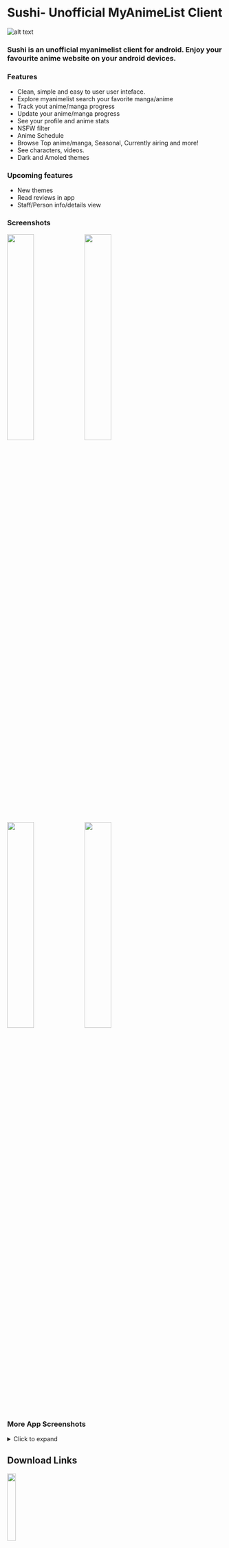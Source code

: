 # Sushi- Unofficial MyAnimeList Client

![alt text](https://imgur.com/kpgYGzJ.jpg)

### Sushi is an unofficial myanimelist client for android. Enjoy your favourite anime website on your android devices.

### Features
- Clean, simple and easy to user user inteface.
- Explore myanimelist search your favorite manga/anime
- Track yout anime/manga progress
- Update your anime/manga progress
- See your profile and anime stats
- NSFW filter
- Anime Schedule
- Browse Top anime/manga, Seasonal, Currently airing and more!
- See characters, videos.
- Dark and Amoled themes


### **Upcoming features**
- New themes
- Read reviews in app
- Staff/Person info/details view


### **Screenshots**
<img src="https://imgur.com/XxQNDjZ.jpg" width=35%>
<img src="https://imgur.com/RAAWsma.jpg" width=35%>
<img src="https://imgur.com/SJBq4Y7.jpg" width=35%>
<img src="https://imgur.com/PkJtmg0.jpg" width=35%>

### **More App Screenshots**
<details>
  <summary>Click to expand</summary>
<img src="https://imgur.com/RDTbihJ.jpg" width=100%>
<img src="https://imgur.com/rUAYwJq.jpg" width=40%>
<img src="https://imgur.com/eUPAMYK.jpg" width=40%>
<img src="https://imgur.com/9ieGwWv.jpg" width=40%>
  
 </details>

## **Download Links**

[<img src="https://imgur.com/5MGGeSx.png" width=20%>](https://play.google.com/store/apps/details?id=com.destructo.sushi_mal)

## **Sushi Discord**
#### Join the discord channel for reporting bugs, feature requests/suggestions, latest updates/news etc.
[<img src="https://imgur.com/P4mM54a.png" width=20%>](https://discord.gg/EkrQu98nKM)
 
## **Credits**

- Myanimelist for their api
- Jikan for their api
- Thanks to @ZeroCrystal and @Xinil for
 helping me with api related queries
- @axiel7 for helping me with the app


### **F.A.Q**

**I encountered an error/issue/bug in app what should I do?**\
Post it on the discord server, I or someone else will help you about your issue you can also stay updated, to know if that issue was solved already or not.

**How to contact me?**\
You can mention me on the discord server I will try to answer your queries as best as I can.

### Help translate the app

https://bit.ly/translate-sushi



